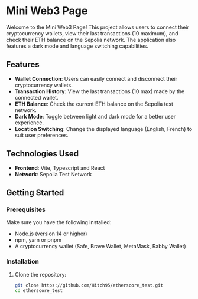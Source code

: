 # Mini Web3 Page

Welcome to the Mini Web3 Page! This project allows users to connect their cryptocurrency wallets, view their last transactions (10 maximum), and check their ETH balance on the Sepolia network. The application also features a dark mode and language switching capabilities.

## Features

- **Wallet Connection**: Users can easily connect and disconnect their cryptocurrency wallets.
- **Transaction History**: View the last transactions (10 max) made by the connected wallet.
- **ETH Balance**: Check the current ETH balance on the Sepolia test network.
- **Dark Mode**: Toggle between light and dark mode for a better user experience.
- **Location Switching**: Change the displayed language (English, French) to suit user preferences.

## Technologies Used

- **Frontend**: Vite, Typescript and React
- **Network**: Sepolia Test Network

## Getting Started

### Prerequisites

Make sure you have the following installed:

- Node.js (version 14 or higher)
- npm, yarn or pnpm
- A cryptocurrency wallet (Safe, Brave Wallet, MetaMask, Rabby Wallet)

### Installation

1. Clone the repository:
   ```bash
   git clone https://github.com/Hitch95/etherscore_test.git
   cd etherscore_test